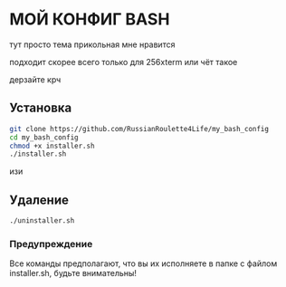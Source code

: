 # МОЙ КОНФИГ BASH

тут просто тема прикольная мне нравится

подходит скорее всего только для 256xterm или чёт такое

дерзайте крч

## Установка

```bash
git clone https://github.com/RussianRoulette4Life/my_bash_config
cd my_bash_config
chmod +x installer.sh
./installer.sh
```
изи
## Удаление

```bash
./uninstaller.sh
```

### Предупреждение

Все команды предполагают, что вы их исполняете в папке с файлом installer.sh, будьте внимательны!
